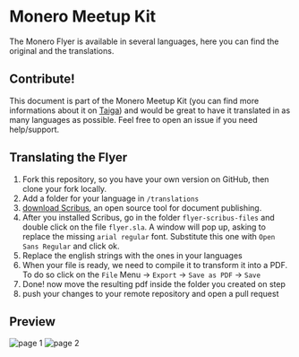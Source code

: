 # Monero Meetup Kit

The Monero Flyer is available in several languages, here you can find the original and the translations.

## Contribute!
This document is part of the Monero Meetup Kit (you can find more informations about it on [Taiga](https://taiga.getmonero.org/project/sgp-monero-meetup-kit/wiki/home)) and would be great to have it translated in as many languages as possible. Feel free to open an issue if you need help/support.

## Translating the Flyer

1. Fork this repository, so you have your own version on GitHub, then clone your fork locally.
2. Add a folder for your language in `/translations`
3. [download Scribus](https://www.scribus.net/downloads/stable-branch/), an open source tool for document publishing.
4. After you installed Scribus, go in the folder `flyer-scribus-files` and double click on the file `flyer.sla`. A window will pop up, asking to replace the missing `arial regular` font. Substitute this one with `Open Sans Regular` and click ok.
5. Replace the english strings with the ones in your languages
6. When your file is ready, we need to compile it to transform it into a PDF. To do so click on the `File` Menu -> `Export` -> `Save as PDF` -> `Save`
7. Done! now move the resulting pdf inside the folder you created on step
8. push your changes to your remote repository and open a pull request 

## Preview
![page 1](https://raw.githubusercontent.com/monero-ecosystem/outreach-docs/master/local/meetup-kit/monero-flyer/flyer-page001.png)
![page 2](https://raw.githubusercontent.com/monero-ecosystem/outreach-docs/master/local/meetup-kit/monero-flyer/flyer-page002.png)

